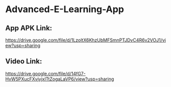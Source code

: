 # Advanced-E-Learning-App

## App APK Link:
https://drive.google.com/file/d/1LzoltX6KhzUbMFSmnPTJDvC4R6v2VOJ1/view?usp=sharing

## Video Link:
https://drive.google.com/file/d/14fG7-HvW5PXucFXvjyjxlTtZogaLaVP6/view?usp=sharing

